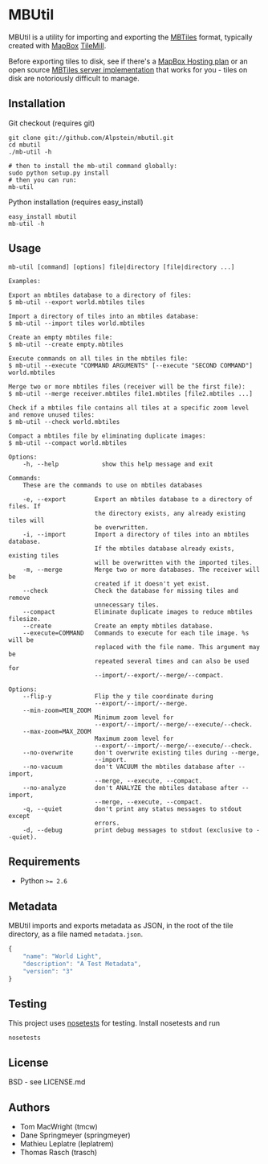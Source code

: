 # MBUtil

MBUtil is a utility for importing and exporting the [MBTiles](http://mbtiles.org/) format,
typically created with [MapBox](http://mapbox.com/) [TileMill](http://mapbox.com/tilemill/).

Before exporting tiles to disk, see if there's a [MapBox Hosting plan](http://mapbox.com/plans/)
or an open source [MBTiles server implementation](https://github.com/mapbox/mbtiles-spec/wiki/Implementations)
that works for you - tiles on disk are notoriously difficult to manage.

## Installation

Git checkout (requires git)

    git clone git://github.com/Alpstein/mbutil.git
    cd mbutil
    ./mb-util -h

    # then to install the mb-util command globally:
    sudo python setup.py install
    # then you can run:
    mb-util

Python installation (requires easy_install)

    easy_install mbutil
    mb-util -h

## Usage

    mb-util [command] [options] file|directory [file|directory ...]

    Examples:

    Export an mbtiles database to a directory of files:
    $ mb-util --export world.mbtiles tiles

    Import a directory of tiles into an mbtiles database:
    $ mb-util --import tiles world.mbtiles

    Create an empty mbtiles file:
    $ mb-util --create empty.mbtiles

    Execute commands on all tiles in the mbtiles file:
    $ mb-util --execute "COMMAND ARGUMENTS" [--execute "SECOND COMMAND"] world.mbtiles

    Merge two or more mbtiles files (receiver will be the first file):
    $ mb-util --merge receiver.mbtiles file1.mbtiles [file2.mbtiles ...]

    Check if a mbtiles file contains all tiles at a specific zoom level and remove unused tiles:
    $ mb-util --check world.mbtiles

    Compact a mbtiles file by eliminating duplicate images:
    $ mb-util --compact world.mbtiles

    Options:
        -h, --help            show this help message and exit

    Commands:
        These are the commands to use on mbtiles databases

        -e, --export        Export an mbtiles database to a directory of files. If
                            the directory exists, any already existing tiles will
                            be overwritten.
        -i, --import        Import a directory of tiles into an mbtiles database.
                            If the mbtiles database already exists, existing tiles
                            will be overwritten with the imported tiles.
        -m, --merge         Merge two or more databases. The receiver will be
                            created if it doesn't yet exist.
        --check             Check the database for missing tiles and remove
                            unnecessary tiles.
        --compact           Eliminate duplicate images to reduce mbtiles filesize.
        --create            Create an empty mbtiles database.
        --execute=COMMAND   Commands to execute for each tile image. %s will be
                            replaced with the file name. This argument may be
                            repeated several times and can also be used for
                            --import/--export/--merge/--compact.

    Options:
        --flip-y            Flip the y tile coordinate during
                            --export/--import/--merge.
        --min-zoom=MIN_ZOOM
                            Minimum zoom level for
                            --export/--import/--merge/--execute/--check.
        --max-zoom=MAX_ZOOM
                            Maximum zoom level for
                            --export/--import/--merge/--execute/--check.
        --no-overwrite      don't overwrite existing tiles during --merge,
                            --import.
        --no-vacuum         don't VACUUM the mbtiles database after --import,
                            --merge, --execute, --compact.
        --no-analyze        don't ANALYZE the mbtiles database after --import,
                            --merge, --execute, --compact.
        -q, --quiet         don't print any status messages to stdout except
                            errors.
        -d, --debug         print debug messages to stdout (exclusive to --quiet).

## Requirements

* Python `>= 2.6`

## Metadata

MBUtil imports and exports metadata as JSON, in the root of the tile directory, as a file named `metadata.json`.

```javascript
{
    "name": "World Light",
    "description": "A Test Metadata",
    "version": "3"
}
```

## Testing

This project uses [nosetests](http://readthedocs.org/docs/nose/en/latest/) for testing. Install nosetests
and run

    nosetests

## License

BSD - see LICENSE.md

## Authors

- Tom MacWright (tmcw)
- Dane Springmeyer (springmeyer)
- Mathieu Leplatre (leplatrem)
- Thomas Rasch (trasch)
